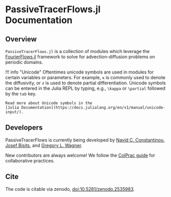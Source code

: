 # PassiveTracerFlows.jl Documentation


## Overview

`PassiveTracerFlows.jl` is a collection of modules which leverage the 
[FourierFlows.jl](https://github.com/FourierFlows/FourierFlows.jl) framework to solve for
advection-diffusion problems on periodic domains.

!!! info "Unicode"
    Oftentimes unicode symbols are used in modules for certain variables or parameters. For 
    example, `κ` is commonly used to denote the diffusivity, or `∂` is used 
    to denote partial differentiation. Unicode symbols can be entered in the Julia REPL by 
    typing, e.g., `\kappa` or `\partial` followed by the `tab` key.
    
    Read more about Unicode symbols in the 
    [Julia Documentation](https://docs.julialang.org/en/v1/manual/unicode-input/).


## Developers

PassiveTracerFlows is currently being developed by [Navid C. Constantinou](http://www.navidconstantinou.com), [Josef Bisits](https://au.linkedin.com/in/josef-bisits-066253123), and [Gregory L. Wagner](https://glwagner.github.io).

New contributors are always welcome! We follow the [ColPrac guide](https://github.com/SciML/ColPrac) for
collaborative practices.



## Cite

The code is citable via zenodo, [doi:10.5281/zenodo.2535983](https://doi.org/10.5281/zenodo.2535983).
